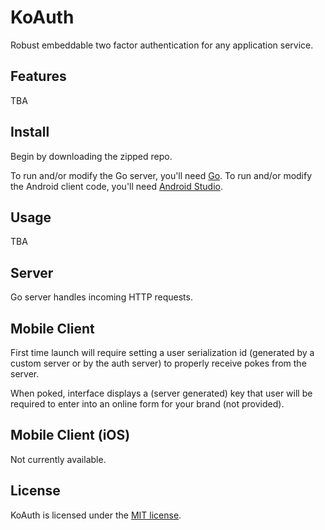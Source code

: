 # KoAuth
Robust embeddable two factor authentication for any application service.

## Features
TBA

## Install
Begin by downloading the zipped repo.

To run and/or modify the Go server, you'll need [Go](https://golang.org/).
To run and/or modify the Android client code, you'll need [Android Studio](https://developer.android.com/studio/index.html).

## Usage
TBA

## Server 
Go server handles incoming HTTP requests.

## Mobile Client 
First time launch will require setting a user serialization id (generated by a custom server or by the auth server) to properly receive pokes from the server.

When poked, interface displays a (server generated) key that user will be required to enter into an online form for your brand (not provided).

## Mobile Client (iOS) 
Not currently available.

## License
KoAuth is licensed under the [MIT license](https://en.wikipedia.org/wiki/MIT_License).

